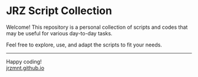# JRZ Script Collection

Welcome! This repository is a personal collection of scripts and codes that may be useful for various day-to-day tasks.

Feel free to explore, use, and adapt the scripts to fit your needs.

---

Happy coding!<br>
[jrzmnt.github.io]()